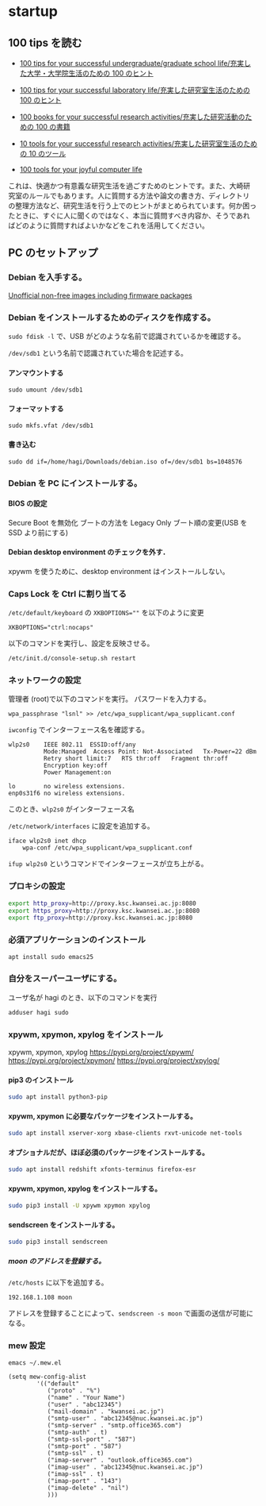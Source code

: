 # startup

## 100 tips を読む

* [100 tips for your successful undergraduate/graduate school life/充実した大学・大学院生活のための 100 のヒント](http://www.lsnl.jp/~ohsaki/research/100-tips/)

* [100 tips for your successful laboratory life/充実した研究室生活のための 100 のヒント](http://www.lsnl.jp/~ohsaki/research/100-tips-lab/)

- [100 books for your successful research activities/充実した研究活動のための 100 の書籍](http://www.lsnl.jp/~ohsaki/research/100-books/)

- [10 tools for your successful research activities/充実した研究室生活のための 10 のツール](http://www.lsnl.jp/~ohsaki/research/10-tools/)

- [100 tools for your joyful computer life](http://www.lsnl.jp/~ohsaki/research/100-tools/)

これは、快適かつ有意義な研究生活を過ごすためのヒントです。また、大崎研
究室のルールでもあります。人に質問する方法や論文の書き方、ディレクトリ
の整理方法など、研究生活を行う上でのヒントがまとめられています。何か困っ
たときに、すぐに人に聞くのではなく、本当に質問すべき内容か、そうであれ
ばどのように質問すればよいかなどをこれを活用してください。

## PC のセットアップ

### Debian を入手する。

[Unofficial non-free images including firmware packages](http://cdimage.debian.org/cdimage/unofficial/non-free/cd-including-firmware/)

### Debian をインストールするためのディスクを作成する。

`sudo fdisk -l` で、USB がどのような名前で認識されているかを確認する。

`/dev/sdb1` という名前で認識されていた場合を記述する。

#### アンマウントする

`sudo umount /dev/sdb1`

#### フォーマットする

`sudo mkfs.vfat /dev/sdb1`

#### 書き込む

`sudo dd if=/home/hagi/Downloads/debian.iso of=/dev/sdb1 bs=1048576`

### Debian を PC にインストールする。

#### BIOS の設定

Secure Boot を無効化
ブートの方法を Legacy Only
ブート順の変更(USB を SSD より前にする)

#### Debian desktop environment のチェックを外す．

xpywm を使うために、desktop environment はインストールしない。

### Caps Lock を Ctrl に割り当てる

`/etc/default/keyboard` の `XKBOPTIONS=""` を以下のように変更

```
XKBOPTIONS="ctrl:nocaps"
```

以下のコマンドを実行し、設定を反映させる。

```bash
/etc/init.d/console-setup.sh restart
```

### ネットワークの設定

管理者 (root)で以下のコマンドを実行。
パスワードを入力する。

```
wpa_passphrase "lsnl" >> /etc/wpa_supplicant/wpa_supplicant.conf
```

`iwconfig` でインターフェース名を確認する。

```
wlp2s0    IEEE 802.11  ESSID:off/any
          Mode:Managed  Access Point: Not-Associated   Tx-Power=22 dBm
          Retry short limit:7   RTS thr:off   Fragment thr:off
          Encryption key:off
          Power Management:on

lo        no wireless extensions.
enp0s31f6 no wireless extensions.
```

このとき、`wlp2s0` がインターフェース名

`/etc/network/interfaces` に設定を追加する。

```
iface wlp2s0 inet dhcp
	wpa-conf /etc/wpa_supplicant/wpa_supplicant.conf
```

`ifup wlp2s0` というコマンドでインターフェースが立ち上がる。

### プロキシの設定

```bash
export http_proxy=http://proxy.ksc.kwansei.ac.jp:8080
export https_proxy=http://proxy.ksc.kwansei.ac.jp:8080
export ftp_proxy=http://proxy.ksc.kwansei.ac.jp:8080
```

### 必須アプリケーションのインストール

```bash
apt install sudo emacs25
```

### 自分をスーパーユーザにする。

ユーザ名が hagi のとき、以下のコマンドを実行

```bash
adduser hagi sudo
```

### xpywm, xpymon, xpylog をインストール

xpywm, xpymon, xpylog
https://pypi.org/project/xpywm/
https://pypi.org/project/xpymon/
https://pypi.org/project/xpylog/

#### pip3 のインストール

```bash
sudo apt install python3-pip
```

#### xpywm, xpymon に必要なパッケージをインストールする。

```bash
sudo apt install xserver-xorg xbase-clients rxvt-unicode net-tools
```

#### オプショナルだが、ほぼ必須のパッケージをインストールする。

```bash
sudo apt install redshift xfonts-terminus firefox-esr
```

#### xpywm, xpymon, xpylog をインストールする。

```bash
sudo pip3 install -U xpywm xpymon xpylog
```

#### sendscreen をインストールする。

```bash
sudo pip3 install sendscreen
```

##### moon のアドレスを登録する。

`/etc/hosts` に以下を追加する。

```
192.168.1.108 moon
```

アドレスを登録することによって、`sendscreen -s moon` で画面の送信が可能になる。

### mew 設定

```bash
emacs ~/.mew.el
```

```elisp
(setq mew-config-alist
        '(("default"
           ("proto" . "%")
           ("name" . "Your Name")
           ("user" . "abc12345")
           ("mail-domain" . "kwansei.ac.jp")
           ("smtp-user" . "abc12345@nuc.kwansei.ac.jp")
           ("smtp-server" . "smtp.office365.com")
           ("smtp-auth" . t)
           ("smtp-ssl-port" . "587")
           ("smtp-port" . "587")
           ("smtp-ssl" . t)
           ("imap-server" . "outlook.office365.com")
           ("imap-user" . "abc12345@nuc.kwansei.ac.jp")
           ("imap-ssl" . t)
           ("imap-port" . "143")
           ("imap-delete" . "nil")
           )))
```
